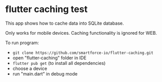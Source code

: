 # flutter caching test

This app shows how to cache data into SQLite database. 

Only works for mobile devices. Caching functionality is ignored for WEB.

To run program:
- ```git clone https://github.com/smartforce-io/flutter-caching.git```
- open "flutter-caching" folder in IDE
- ```flutter pub get``` (to install all dependencies)
- choose a device
- run "main.dart" in debug mode